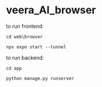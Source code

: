 # veera_AI_browser

to run frontend:
```
cd web\browser
```

```
npx expo start --tunnel
```

to run backend:

```
cd app
```

```
python manage.py runserver
```
